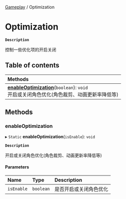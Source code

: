 [Gameplay](../modules/Gameplay.Gameplay.md) / Optimization

# Optimization <Badge type="tip" text="Class" /> 

**`Description`**

控制一些优化项的开启关闭

## Table of contents

| Methods |
| :-----|
| **[enableOptimization](Gameplay.Optimization.md#enableoptimization)**(`boolean`): `void` <br> 开启或关闭角色优化(角色裁剪、动画更新率降低等)|

## Methods

### enableOptimization  

▸ `Static` **enableOptimization**(`isEnable`): `void` <Badge type="tip" text="other" />

**`Description`**

开启或关闭角色优化(角色裁剪、动画更新率降低等)


#### Parameters

| Name | Type | Description |
| :------ | :------ | :------ |
| `isEnable` | `boolean` | 是否开启或关闭角色优化 |

